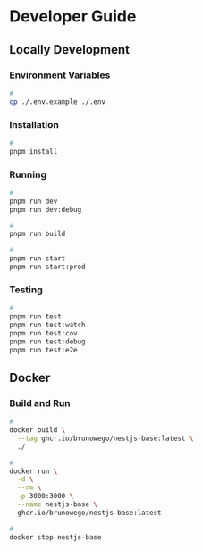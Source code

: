 # Developer Guide

## Locally Development

### Environment Variables

```sh
#
cp ./.env.example ./.env
```

### Installation

```sh
#
pnpm install
```

### Running

```bash
#
pnpm run dev
pnpm run dev:debug

#
pnpm run build

#
pnpm run start
pnpm run start:prod
```

### Testing

```bash
#
pnpm run test
pnpm run test:watch
pnpm run test:cov
pnpm run test:debug
pnpm run test:e2e
```

## Docker

### Build and Run

```sh
#
docker build \
  --tag ghcr.io/brunowego/nestjs-base:latest \
  ./

#
docker run \
  -d \
  --rm \
  -p 3000:3000 \
  --name nestjs-base \
  ghcr.io/brunowego/nestjs-base:latest

#
docker stop nestjs-base
```
